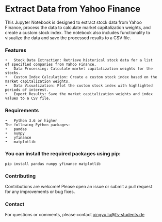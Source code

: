 # Extract Data from Yahoo Finance

This Jupyter Notebook is designed to extract stock data from Yahoo Finance, process the data to calculate market capitalization weights, and create a custom stock index. The notebook also includes functionality to visualize the data and save the processed results to a CSV file.


### Features

	•	Stock Data Extraction: Retrieve historical stock data for a list of specified companies from Yahoo Finance.
	•	Data Processing: Calculate market capitalization weights for the stocks.
	•	Custom Index Calculation: Create a custom stock index based on the market capitalization weights.
	•	Data Visualization: Plot the custom stock index with highlighted periods of interest.
	•	Export Results: Save the market capitalization weights and index values to a CSV file.

### Requirements

	•	Python 3.6 or higher
	The following Python packages:
	•	pandas
	•	numpy
	•	yfinance
	•	matplotlib

### You can install the required packages using pip:

```pip install pandas numpy yfinance matplotlib```

### Contributing

Contributions are welcome! Please open an issue or submit a pull request for any improvements or bug fixes.

### Contact

For questions or comments, please contact xingyu.lu@fs-students.de
